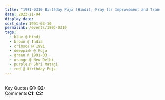 ```yaml
---
title: "1991-0310 Birthday Pūjā (Hindi), Pray for Improvement and Transformation of the Conditions in Our Country and We Have to Improve the Condition and Situation in the Country, New Delhi, India"
date: 2023-11-04
display_date: 
sort_date: 1991-03-10
permalink: /events/1991-0310
tags:
  - blue @ Hindi
  - brown @ India
  - crimson @ 1991
  - deeppink @ Puja
  - green @ 1991-03
  - orange @ New Delhi
  - purple @ Shri Mataji
  - red @ Birthday Puja
---
```


<br>

<wave-list>
  <list-title color="DarkSeaGreen" width="55">Key Quotes</list-title>
  <list-item color="BlanchedAlmond" width="280"><b>Q1:</b> <i></i></list-item>
  <list-item color="Lavender" width="280"><b>Q2:</b> <i></i></list-item>
</wave-list>

<br>

<wave-list>
  <list-title color="DarkSeaGreen" width="55">Comments</list-title>
  <list-item color="BlanchedAlmond" width="280"><b>C1:</b> <i></i></list-item>
  <list-item color="Lavender" width="280"><b>C2:</b> <i></i></list-item>
</wave-list>